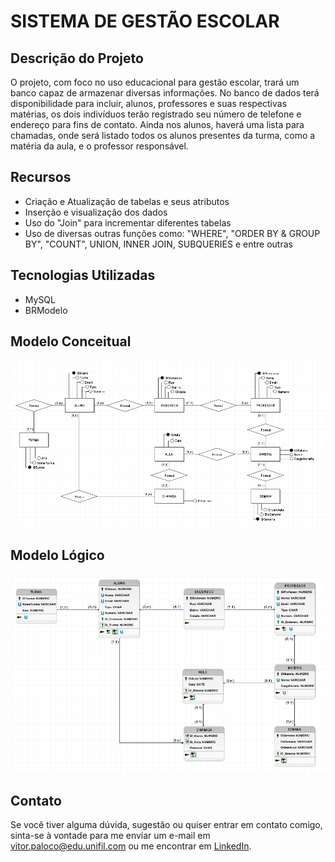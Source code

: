 <!DOCTYPE html>
<html lang="en">
<head>
    <meta charset="UTF-8">
    <meta name="viewport" content="width=device-width, initial-scale=1.0">
</head>
<body>
  <h1>SISTEMA DE GESTÃO ESCOLAR</h1>
  <h2>Descrição do Projeto</h2>
  <p>
    O projeto, com foco no uso educacional para gestão escolar, trará um banco capaz de armazenar diversas informações. No banco de dados terá disponibilidade para incluir, alunos, professores e suas respectivas matérias, os dois indivíduos terão registrado seu número de telefone e endereço para fins de contato. Ainda nos alunos, haverá uma lista para chamadas, onde será listado todos os alunos presentes da turma, como a matéria da aula, e o professor responsável.
  </p>

  <h2>Recursos</h2>
  <ul>
      <li>Criação e Atualização de tabelas e seus atributos</li>
      <li>Inserção e visualização dos dados</li>
      <li>Uso do "Join" para incrementar diferentes tabelas</li>
      <li>Uso de diversas outras funções como: "WHERE", "ORDER BY & GROUP BY", "COUNT", UNION, INNER JOIN, SUBQUERIES e entre outras</li>
  </ul>

  <h2>Tecnologias Utilizadas</h2>
  <ul>
      <li>MySQL</li>
      <li>BRModelo</li>
  </ul>
  
  <h2>Modelo Conceitual</h2>
  <img src="Conceitual.png" alt="Modelo Conceitual">

  <h2>Modelo Lógico</h2>
  <img src="Logico.png" alt="Modelo Lógico">

  
  <h2>Contato</h2>
  <p>Se você tiver alguma dúvida, sugestão ou quiser entrar em contato comigo, sinta-se à vontade para me enviar um e-mail em <a href="mailto:vitor.paloco@edu.unifil.com">vitor.paloco@edu.unifil.com</a> ou me encontrar em <a href="https://www.linkedin.com/in/vitor-hugo-oliveira-paloco-b64126278/">LinkedIn</a>.</p>
</body>
</html>
